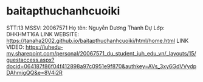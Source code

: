 # baitapthuchanhcuoiki
STT:13 MSSV: 20067571 Họ tên: Nguyễn Dương Thanh Dự Lớp: DHKHMT16A
LINK WEBSITE: https://tanaha2002.github.io/baitapthuchanhcuoiki/html/home.html
LINK VIDEO: https://iuhedu-my.sharepoint.com/personal/20067571_du_student_iuh_edu_vn/_layouts/15/guestaccess.aspx?docid=064187f86f04f412898a97c0951e9f870&authkey=AVs_3xy6GdVVydpDAhmjgQQ&e=8V4i2R
